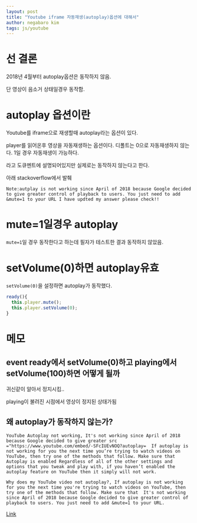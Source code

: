 ```yaml
---
layout: post
title: "Youtube iframe 자동재생(autoplay)옵션에 대해서"
author: negabaro kim
tags: js/youtube
---
```



# 선 결론

2018년 4월부터 autoplay옵션은 동작하지 않음.

단 영상이 음소거 상태일경우 동작함.


# autoplay 옵션이란

Youtube를 iframe으로 재생할때 autoplay라는 옵션이 있다.

player를 읽어온후 영상을 자동재생하는 옵션이다.
디폴트는 0으로 자동재생하지 않는다. 1일 경우 자동재생이 가능하다.


라고 도큐멘트에 설명되어있지만 실제로는 동작하지 않는다고 한다.

아래 stackoverflow에서 발췌

```
Note:autplay is not working since April of 2018 because Google decided to give greater control of playback to users. You just need to add &mute=1 to your URL I have updted my answer please check!! 
```


# mute=1일경우 autoplay

`mute=1`일 경우 동작한다고 하는데 필자가 테스트한 결과 동작하지 않았음.


# setVolume(0)하면 autoplay유효

`setVolume(0)`을 설정하면 autoplay가 동작했다.

```js
ready(){
  this.player.mute();
  this.player.setVolume(0);
}
```


# 메모
 
## event ready에서 setVolume(0)하고 playing에서 setVolume(100)하면 어떻게 될까


귀신같이 알아서 정지시킴..

playing이 불려진 시점에서 영상이 정지된 상태가됨


## 왜 autoplay가 동작하지 않는가?

```
YouTube Autoplay not working, It's not working since April of 2018 because Google decided to give greater src​="https://www.youtube.com/embed/-SFcIUEvNOQ?autoplay=  If autoplay is not working for you the next time you’re trying to watch videos on YouTube, then try one of the methods that follow. Make sure that Autoplay is enabled Regardless of all of the other settings and options that you tweak and play with, if you haven’t enabled the autoplay feature on YouTube then it simply will not work.
```

```
Why does my YouTube video not autoplay?, If autoplay is not working for you the next time you're trying to watch videos on YouTube, then try one of the methods that follow. Make sure that  It's not working since April of 2018 because Google decided to give greater control of playback to users. You just need to add &mute=1 to your URL.
```

[Link]

[Link]: https://www.xspdf.com/resolution/53158319.html


